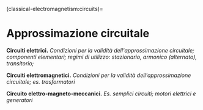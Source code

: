 <!--
```{article-info}
:author: basics
:date: "{sub-ref}`today`"
:read-time: "{sub-ref}`wordcount-minutes` min read"
```
-->

(classical-electromagnetism:circuits)=
# Approssimazione circuitale

**Circuiti elettrici.** *Condizioni per la validità dell'approssimazione circuitale; componenti elementari; regimi di utilizzo: stazionario, armonico (alternato), transitorio;*

**Circuiti elettromagnetici.** *Condizioni per la validità dell'approssimazione circuitale; es. trasformatori*

**Circuito elettro-magneto-meccanici.** *Es. semplici circuiti; motori elettrici e generatori*


